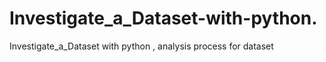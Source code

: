 # Investigate_a_Dataset-with-python.
Investigate_a_Dataset with python , analysis process for dataset 
